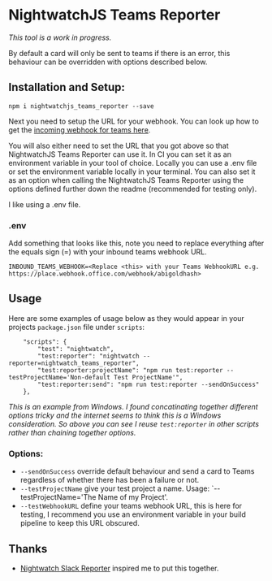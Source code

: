 # NightwatchJS Teams Reporter

_This tool is a work in progress._

By default a card will only be sent to teams if there is an error, this behaviour can be overridden with options described below.

## Installation and Setup:

`npm i nightwatchjs_teams_reporter --save`

Next you need to setup the URL for your webhook. You can look up how to get the [incoming webhook for teams here](https://learn.microsoft.com/en-us/microsoftteams/platform/webhooks-and-connectors/how-to/add-incoming-webhook?tabs=dotnet).

You will also either need to set the URL that you got above so that NightwatchJS Teams Reporter can use it. In CI you can set it as an environment variable in your tool of choice. Locally you can use a .env file or set the environment variable locally in your terminal. You can also set it as an option when calling the NightwatchJS Teams Reporter using the options defined further down the readme (recommended for testing only).

I like using a .env file.

### .env

Add something that looks like this, note you need to replace everything after the equals sign (=) with your inbound teams webhook URL.

`INBOUND_TEAMS_WEBHOOK=<Replace <this> with your Teams WebhookURL e.g. https://place.webhook.office.com/webhook/abigoldhash>`

## Usage

Here are some examples of usage below as they would appear in your projects `package.json` file under `scripts`:

```
	"scripts": {
		"test": "nightwatch",
		"test:reporter": "nightwatch --reporter=nightwatch_teams_reporter",
		"test:reporter:projectName": "npm run test:reporter --testProjectName='Non-default Test ProjectName'",
		"test:reporter:send": "npm run test:reporter --sendOnSuccess"
	},
```

_This is an example from Windows. I found concatinating together different options tricky and the internet seems to think this is a Windows consideration. So above you can see I reuse `test:reporter` in other scripts rather than chaining together options._

### Options:

- `--sendOnSuccess` override default behaviour and send a card to Teams regardless of whether there has been a failure or not.
- `--testProjectName` give your test project a name. Usage: `--testProjectName='The Name of my Project'.
- `--testWebhookURL` define your teams webhook URL, this is here for testing, I recommend you use an environment variable in your build pipeline to keep this URL obscured.

## Thanks

- [Nightwatch Slack Reporter](https://github.com/nightwatchjs-community/nightwatch-slack-reporter) inspired me to put this together.
